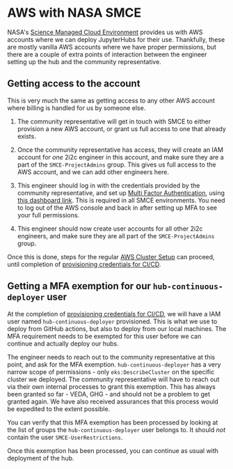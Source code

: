 # AWS with NASA SMCE

NASA's [Science Managed Cloud Environment](https://smce.nasa.gov/) provides us with
AWS accounts where we can deploy JupyterHubs for their use. Thankfully, these are mostly
vanilla AWS accounts where we have proper permissions, but there are a couple of extra
points of interaction between the engineer setting up the hub and the community representative.

## Getting access to the account

This is very much the same as getting access to any other AWS account where billing
is handled for us by someone else.

1. The community representative will get in touch with SMCE to either provision a new
   AWS account, or grant us full access to one that already exists.

2. Once the community representative has access, they will create an
   IAM account for *one* 2i2c engineer in this account, and make sure
   they are a part of the `SMCE-ProjectAdmins` group.  This gives us
   full access to the AWS account, and we can add other engineers here.

3. This engineer should log in with the credentials provided by the community representative,
   and set up [Multi Factor Authentication](https://aws.amazon.com/iam/features/mfa/), using [this dashboard link](https://us-east-1.console.aws.amazon.com/iamv2/home?region=us-west-2#/security_credentials/mfa). 
   This is required in all SMCE environments. You need to log out of the AWS console and back in
   after setting up MFA to see your full permissions.

4. This engineer should now create user accounts for all other 2i2c engineers, and make sure
   they are all part of the `SMCE-ProjectAdmins` group.

Once this is done, steps for the regular [AWS Cluster Setup](new-cluster:aws) can proceed,
until completion of [provisioning credentials for CI/CD](new-cluster:aws:terraform:cicd).

## Getting a MFA exemption for our `hub-continuous-deployer` user

At the completion of [provisioning credentials for CI/CD](new-cluster:aws:terraform:cicd),
we will have a IAM user named `hub-continuous-deployer` provisioned. This is what we use to
deploy from GitHub actions, but also to deploy from our local machines. The MFA requirement
needs to be exempted for this user before we can continue and actually deploy our hubs.

The engineer needs to reach out to the community representative at this point, and ask
for the MFA exemption. `hub-continuous-deployer` has a very narrow scope of permissions - only
`eks:DescribeCluster` on the specific cluster we deployed. The community representative will
have to reach out via their own internal processes to grant this exemption. This has
always been granted so far - VEDA, GHG - and should not be a problem to get granted again.
We have also received assurances that this process would be expedited to the extent possible.

You can verify that this MFA exemption has been processed by looking at the list of groups
the `hub-continuous-deployer` user belongs to. It should *not* contain the user `SMCE-UserRestrictions`.

Once this exemption has been processed, you can continue as usual with deployment of the hub.

